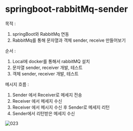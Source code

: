 # springboot-rabbitMq-sender

목적 : 
1. springBoot와 RabbitMq 연동
2. RabbitMq를 통해 문자열과 객체 sender, receive 만들어보기

순서 : 
1. Local에 docker를 통해서 rabbitMQ 설치
2. 문자열 sender, receiver 개발, 테스트
3. 객체 sender, receiver 개발, 테스트 

메시지 흐름 : 
1. Sender 에서 Receiver로 메세지 전송  
2. Receiver 에서 메세지 수신
3. Receiver 에서 메시지 수신 후 Sender로 메세지 리턴 
4. Sender에서 리턴받은 메세지 수신 

![023](https://user-images.githubusercontent.com/48856906/165856446-36e40aaf-6776-4b49-8b2c-2fcaa67c6ed5.PNG)
